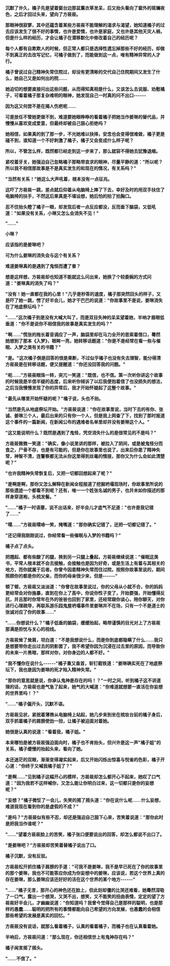 <link rel="stylesheet" href="../../styles/text.css" />

**沉默了许久，橘子先是望着窗台边那盆薰衣草发呆，后又抬头看向了窗外的斑斓夜色，之后才回过头来，望向了方莜莜。**

**那眼神很寂寥，其中还蕴含着某些方莜莜不能理解的渴求与渴望，她知道橘子的过去应该发生了很不好的事情，也许是爱情，也许是家庭，又也许是其他天灾人祸，但是什么样的经历，才会让橘子在潜移默化中修改着自己的经历呢？**

**每个人都有自欺欺人的时候，但正常人都只是选择性遗忘掉那些不好的经历，却做不到真正的去改写记忆，可橘子做到了，而能做到这一点，唯有精神异常的人才行。**

**橘子曾说过自己精神失常住院过，却没有更清晰的交代自己住院期间又发生了什么，她自己又是如何出的院......**

**她迫切的想要直接问出这些问题，从而得知真相是什么，又该怎么去说服、劝慰橘子，可看着橘子那复杂难明的眼神，她发现自己一时真的问不出口------**

**因为这又何尝不是在揭人伤疤呢......**

**可是放任不管她更做不到，难道要她眼睁睁的看着橘子把她当作姜琳的替代品，并慢慢从喜欢变成爱意，但最终却被自己狠心拒绝吗？**

**她相信，如果真的到了那一步，不光她难以抉择，安念也会变得很难做，橘子更是碰不到，谁知道一个不好刺激了橘子，橘子又会变成什么样子呢？**

**所以，不管怎么样，既然都已经走到这一步来了，那么就容不得她去犹豫退缩。**

**紧咬着牙关，她强迫自己忽略橘子那略带哀求的眼神，尽量平静的道："所以呢？所以我不相信那故事是不是真实发生的和现在的情况，有关系吗？"**

**"当然有关系！"她这么大声吼着，根本没有一点征兆。**

**这吓了方莜莜一跳，差点就后仰着从电脑椅上摔了下去，幸好及时的用双手扶住了电脑椅的扶手，不然这后果真是不堪设想，她后怕的拍了拍胸口。**

**忍不住抬头瞪了橘子一眼，却发现后者一点反应都没，反而垂下脑袋，又低吼道："如果没有关系，小琳又怎么会消失不见！"**

**"......"**

**小琳？**

**应该指的是姜琳吧？**

**可为什么姜琳的消失会与这个有关系？**

**难道姜琳真的是遇到了鬼怪而遭了害？**

**想是这样想，方莜莜却也知道不能就这么问出来，她换了个较委婉的方式问道："姜琳真的消失了吗？"**

**"没有！她一直都在我的心里！"几乎是秒答的速度，橘子那突然回头的样子，又是吓了她一跳，愣了好半会儿，她才干巴巴的说道："你故事里不是说，姜琳消失在了地底祭坛吗？"**

**"......"这次橘子到是没有大喊大叫了，而是双目失神的呆呆望着她，半响才眉眼低垂道："你不是说你不相信我的故事是真实发生的吗？"**

**"啊......"慌张的拖长着音调应了一声，脑袋里却在马力全开的思索着借口，蓦然她想到了那本《入梦》，眼眸一亮，她转移话题道："你是不是经常在看一些与催眠、入梦之类有关的书籍？"**

**"是。"这次橘子倒是回答的很是果断，不过似乎橘子也没有失去理智，能分得清方莜莜是在转移话题，便又提醒道："你还没回答我的问题。"**

**"呃......"方莜莜眼珠一转，突兀一笑道："既信，也不信。第一次听你讲这个故事的时候我是半信半疑的态度，后来听你倾诉了以后我便抱着信了也没损失的想法，之后当我慢慢发现了你的异常后，我才开始怀疑起了这整个故事。"**

**"最先从哪里开始怀疑的呢？"橘子说，头也不抬。**

**"当然是先从地底祭坛开始。"方莜莜说道："你在故事里说，当时下去的有你、张诚、姜琳三个人，最后出来的只有你一个人，但是我上网查了下，找到了那时报道这个事件的一篇新闻，在新闻公布的遇难者名单里却并没有姜琳这个人。"**

**"这又能说明什么？既然是遇到了鬼怪，凭空消失什么的是很常见的不是吗？"**

**方莜莜微微一笑道："确实，像小说里讲的那样，被拉入了阴间，或是被鬼怪分而食之，尸骨不存，也是有可能的，但是你在故事里也说了，出来后你患了精神失常，神智不清，连警察都无法从你这里得到丝毫的情报，那你又为什么会如此清楚呢？"**

**"也许我精神失常恢复后，又把一切都回想起来了呢？"**

**"是啊是啊，那你又怎么解释在新闻全程报道了挖掘坍塌现场时，你故事里所说的那些遗迹一个都看不到呢？还有，唯一一个姓张名诚的男子，也并未如你描述的那样身穿道袍，头梳发髻。"**

**"......"橘子一时语塞，说不出话来，好半会儿才底气不足道："也许是我记错了......"**

**"噗......"方莜莜噗哧一笑，掩嘴道："那你确实记错了，还把一切都记错了。"**

**"还记得我刚刚说过，你经常看一些催眠与入梦的书籍吗？"**

**橘子点了点头。**

**把翘起、都有些酸了的腿，换到另一只腿上叠起，方莜莜继续说道："催眠这类书，平常人根本就不会去接触，会接触也是因为好奇，或是生活上有着与其相关的地方，而你就属于后者。你曾今因患精神失常而住过院，按照你故事里说的，期间照顾你的都是你的父亲，而你的母亲很少来，但是------"**

**顿了顿，方莜莜又淡淡道："你曾在故事里说过，你的父母从小就不合，你的妈妈更经常会对你施暴，直到在你上了高中，你说你性子变了，开始要强，开始懂得反抗，并且那时你常年在外的爸爸也回到了家里，还经常跟你谈心，陪你聊天，对你进行心理疏导，再联系游乐园鬼屋坍塌事件里姜琳并不在场，只有一个不是道士的张诚对应了你的故事......"**

**"......你想说什么？"橘子低垂的脑袋，缓缓抬起，略带谨慎的目光对上了方莜莜那满是担忧与关心的视线。**

**方莜莜耸了耸肩，坦白道："不是我想说什么，而是你到底都隐瞒了什么......我只是想要带你走出过去的阴影罢了，我不希望你因为沉浸在过去里的原因，而导致你的未来一片黑暗，那样对你，对你身边的人都不好。"**

**"我不懂你在说什么------"橘子重又垂首，斩钉截铁道："姜琳确实死在了地底祭坛下，我也是因为姜琳的死才陷入精神失常。"**

**"那你的意思就是说，你承认鬼神是存在的吗！？"一时之间，听到橘子这不讲道理的话，方莜莜也是气急了起来，她气的大喊道："你难道就想要一直活在你妄想的世界里吗！？"**

**"......"橘子偏开头，沉默不语。**

**方莜莜见状，紧抿着薄唇从电脑椅上站起，她几步来到坐在梳妆台前的橘子身后，双手抓着橘子的肩膀使劲一扭，让橘子被迫面对着她。**

**她很是认真的说道："看着我，橘子姐。"**

**本来哪怕是被方莜莜强迫面向时，橘子也不肯抬头，但兴许是这一声"橘子姐"的关系，橘子缓慢的抬起头来，看向了她。**

**本还迷茫的双眼，渐渐变得凝实起来，后又开始闪烁出惊喜与悦雀的色彩，橘子开心道："你终于又喊我橘子姐了？"**

**"是啊......"见到橘子这幅开心的模样，方莜莜却怎么都开心不起来，她叹了口气道："因为我若不这样喊你，又怎么能让你明白过来，这一切都只是你的妄想呢？"**

**"妄想？"橘子微怔了一会儿，失笑的摇了摇头道："你在说什么呢......什么妄想，难道我现在看到你的是虚假的不成？"**

**"是吗？"方莜莜似有些不忍，却还是强迫自己狠下心来，苦笑着说道："那你此时是把我当作谁呢？"**

**"......"望着方莜莜脸上的苦笑，橘子张口便要说出的回答，却怎么都说不出口了。**

**"是姜琳吧？"方莜莜却苦笑着替橘子说出了口。**

**橘子沉默，没有反驳。**

**方莜莜松开抓住橘子肩膀的手道："可我不是姜琳，我不是早已死在了你的故事里的那个姜琳，我也不可能答应你成为你妄想中的姜琳，应该说，若这个世界上真的存在姜琳，那么姜琳应该还好好的活在这个世界的某个地方------"**

**"......"橘子无言，那开心的神色还在脸上，但此刻却僵的比哭还难看，她蓦然深吸了一口气，露出一个想哭，又哭不出，想笑，又不能笑的扭曲表情，定定的望了方莜莜好半会儿，才幽幽说道："你知道吗？我曾今觉得自己是那样的聪明，也是那样的愚蠢......聪明的把所有的事情都能向自己希望的方向发展，也愚蠢的会相信那些希望的发展是真实的回忆。"**

**方莜莜没有说话，就那么看着橘子，认真的看着橘子，而橘子也在认真看着她。**

**半响后，方莜莜问道："那么现在，你还相信世上有鬼神存在吗？"**

**橘子闻言摇了摇头。**

**"......不信了。"**
